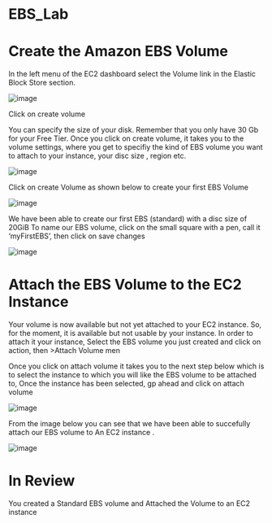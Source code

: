 # EBS_Lab
# Create the Amazon EBS Volume

In the left menu of the EC2 dashboard select the Volume link in the Elastic Block Store section.

![image](https://user-images.githubusercontent.com/103466963/171442936-8ee4a1b2-34cf-4602-90cc-797be4d6c6b5.png)

Click on create volume

You can specify the size of your disk. Remember that you only have 30 Gb for your Free Tier. 
Once you click on create volume, it takes you to the volume settings, where you get to specifiy the kind of EBS volume you want to attach to your instance, your disc size , region etc.

![image](https://user-images.githubusercontent.com/103466963/171444481-4d481bae-89d4-4e94-b08f-a0ab70c03f00.png)

Click on create Volume as shown below to create your first EBS Volume

![image](https://user-images.githubusercontent.com/103466963/171444799-c2008a78-d803-4f83-ac65-0241b93ec67d.png)

We have been able to create our first EBS (standard) with a disc size of 20GiB
To name our EBS volume, click on the small square with a pen, call it ‘myFirstEBS’, then click on save changes

![image](https://user-images.githubusercontent.com/103466963/171445077-df9ec931-dc27-436a-99c3-ed3c1d4bc1c0.png)

# Attach the EBS Volume to the EC2 Instance

Your volume is now available but not yet attached to your EC2 instance. So, for the moment, it is available but not usable by your instance.
In order to attach it your instance, Select the EBS volume you just created and click on action, then >Attach Volume men

Once you click on attach volume it takes you to the next step below which is to select the instance to which you will like the EBS volume to be attached to,
Once the instance has been selected, gp ahead and click on attach volume

![image](https://user-images.githubusercontent.com/103466963/171446157-8af138f7-7f31-40ee-9eb0-004234e958b5.png)

From the image below you can see that we have been able to succefully attach our EBS volume to An EC2 instance . 

![image](https://user-images.githubusercontent.com/103466963/171446399-a4cb0412-76a9-4499-9c4c-6f22b73ebe50.png)

# In Review
You created a Standard EBS volume  and 
Attached the Volume to an EC2 instance
